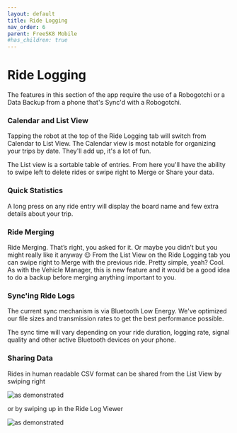 ```yaml
---
layout: default
title: Ride Logging
nav_order: 6
parent: FreeSK8 Mobile
#has_children: true
---
```


# Ride Logging

The features in this section of the app require the use of a Robogotchi or a Data Backup from a phone that's Sync'd with a Robogotchi.

### Calendar and List View

Tapping the robot at the top of the Ride Logging tab will switch from Calendar to List View. The Calendar view is most notable for organizing your trips by date. They'll add up, it's a lot of fun. 

The List view is a sortable table of entries. From here you'll have the ability to swipe left to delete rides or swipe right to Merge or Share your data.

### Quick Statistics

A long press on any ride entry will display the board name and few extra details about your trip.

### Ride Merging

Ride Merging. That’s right, you asked for it. Or maybe you didn’t but you might really like it anyway 😉 From the List View on the Ride Logging tab you can swipe right to Merge with the previous ride. Pretty simple, yeah? Cool. As with the Vehicle Manager, this is new feature and it would be a good idea to do a backup before merging anything important to you.

### Sync'ing Ride Logs

The current sync mechanism is via Bluetooth Low Energy. We've optimized our file sizes and transmission rates to get the best performance possible.

The sync time will vary depending on your ride duration, logging rate, signal quality and other active Bluetooth devices on your phone.

### Sharing Data

Rides in human readable CSV format can be shared from the List View by swiping right

![as demonstrated](https://codex.freesk8.org/assets/images/mobileapp/ride-logging/share.png)

or by swiping up in the Ride Log Viewer

![as demonstrated](https://codex.freesk8.org/assets/images/mobileapp/ride-logging/share2.png)

